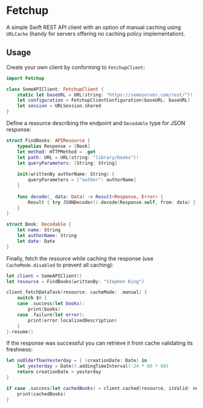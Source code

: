 # Fetchup

A simple Swift REST API client with an option of manual caching using `URLCache` (handy for servers offering no caching policy implementation).

## Usage

Create your own client by conforming to `FetchupClient`:
```swift
import Fetchup

class SomeAPIClient: FetchupClient {
    static let baseURL = URL(string: "https://someserver.com/rest/")!
    let configuration = FetchupClientConfiguration(baseURL: baseURL)
    let session = URLSession.shared
}
```


Define a resource describing the endpoint and `Decodable` type for JSON response:
```swift
struct FindBooks: APIResource {
    typealias Response = [Book]
    let method: HTTPMethod = .get
    let path: URL = URL(string: "library/books")!
    let queryParameters: [String: String]
    
    init(writtenBy authorName: String) {
        queryParameters = ["author": authorName]
    }
    
    func decode(_ data: Data) -> Result<Response, Error> {
        Result { try JSONDecoder().decode(Response.self, from: data) }
    }
}

struct Book: Decodable {
    let name: String
    let authorName: String
    let date: Date
}
```

Finally, fetch the resource while caching the response (use `CacheMode.disabled` to prevent all caching):
```swift
let client = SomeAPIClient()
let resource = FindBooks(writtenBy: "Stephen King")

client.fetchDataTask(resource, cacheMode: .manual) {
    switch $0 {
    case .success(let books):
        print(books)
    case .failure(let error):
        print(error.localizedDescription)
    }
}.resume()
```

If the response was successful you can retrieve it from cache validating its freshness:
```swift
let noOlderThanYesterday = { (creationDate: Date) in
    let yesterday = Date().addingTimeInterval(-24 * 60 * 60)
    return creationDate > yesterday
}

if case .success(let cachedBooks) = client.cached(resource, isValid: noOlderThanYesterday) {
    print(cachedBooks)
}
```
